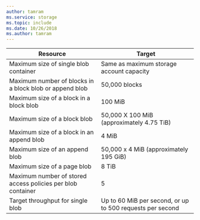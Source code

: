 ```yaml
---
author: tamram
ms.service: storage
ms.topic: include
ms.date: 10/26/2018
ms.author: tamram
---
```

| Resource | Target |
|----------|---------------|
| Maximum size of single blob container | Same as maximum storage account capacity |
| Maximum number of blocks in a block blob or append blob | 50,000 blocks |
| Maximum size of a block in a block blob | 100 MiB |
| Maximum size of a block blob | 50,000 X 100 MiB (approximately 4.75 TiB) |
| Maximum size of a block in an append blob | 4 MiB |
| Maximum size of an append blob | 50,000 x 4 MiB (approximately 195 GiB) |
| Maximum size of a page blob | 8 TiB |
| Maximum number of stored access policies per blob container | 5 |
| Target throughput for single blob | Up to 60 MiB per second, or up to 500 requests per second |
